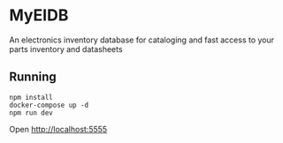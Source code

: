 # MyEIDB
An electronics inventory database for cataloging and fast access to your parts inventory and datasheets

## Running

```
npm install
docker-compose up -d
npm run dev
```

Open [http://localhost:5555]()
